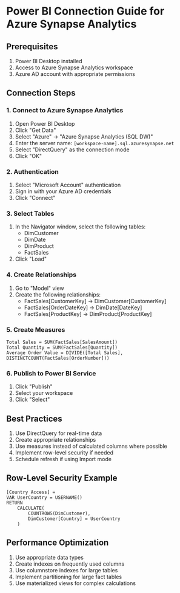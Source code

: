 # Power BI Connection Guide for Azure Synapse Analytics

## Prerequisites
1. Power BI Desktop installed
2. Access to Azure Synapse Analytics workspace
3. Azure AD account with appropriate permissions

## Connection Steps

### 1. Connect to Azure Synapse Analytics
1. Open Power BI Desktop
2. Click "Get Data"
3. Select "Azure" → "Azure Synapse Analytics (SQL DW)"
4. Enter the server name: `[workspace-name].sql.azuresynapse.net`
5. Select "DirectQuery" as the connection mode
6. Click "OK"

### 2. Authentication
1. Select "Microsoft Account" authentication
2. Sign in with your Azure AD credentials
3. Click "Connect"

### 3. Select Tables
1. In the Navigator window, select the following tables:
   - DimCustomer
   - DimDate
   - DimProduct
   - FactSales
2. Click "Load"

### 4. Create Relationships
1. Go to "Model" view
2. Create the following relationships:
   - FactSales[CustomerKey] → DimCustomer[CustomerKey]
   - FactSales[OrderDateKey] → DimDate[DateKey]
   - FactSales[ProductKey] → DimProduct[ProductKey]

### 5. Create Measures
```dax
Total Sales = SUM(FactSales[SalesAmount])
Total Quantity = SUM(FactSales[Quantity])
Average Order Value = DIVIDE([Total Sales], DISTINCTCOUNT(FactSales[OrderNumber]))
```

### 6. Publish to Power BI Service
1. Click "Publish"
2. Select your workspace
3. Click "Select"

## Best Practices
1. Use DirectQuery for real-time data
2. Create appropriate relationships
3. Use measures instead of calculated columns where possible
4. Implement row-level security if needed
5. Schedule refresh if using Import mode

## Row-Level Security Example
```dax
[Country Access] = 
VAR UserCountry = USERNAME()
RETURN
    CALCULATE(
        COUNTROWS(DimCustomer),
        DimCustomer[Country] = UserCountry
    )
```

## Performance Optimization
1. Use appropriate data types
2. Create indexes on frequently used columns
3. Use columnstore indexes for large tables
4. Implement partitioning for large fact tables
5. Use materialized views for complex calculations 